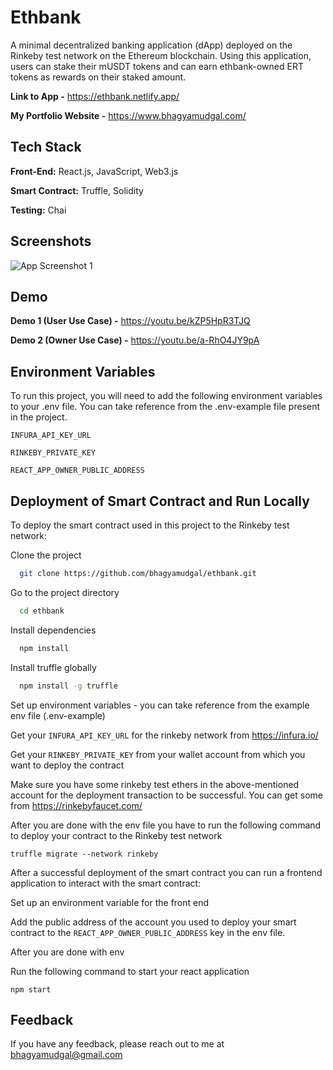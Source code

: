 
# Ethbank

A minimal decentralized banking application (dApp) deployed on the Rinkeby test network on the Ethereum blockchain. Using this application, users can stake their mUSDT tokens and can earn ethbank-owned ERT tokens as rewards on their staked amount.

**Link to App -** https://ethbank.netlify.app/

**My Portfolio Website -** https://www.bhagyamudgal.com/




## Tech Stack

**Front-End:** React.js, JavaScript, Web3.js

**Smart Contract:** Truffle, Solidity

**Testing:** Chai


## Screenshots

![App Screenshot 1](https://i.imgur.com/GPAl2ax.png)
## Demo

**Demo 1 (User Use Case) -** https://youtu.be/kZP5HpR3TJQ

**Demo 2 (Owner Use Case) -** https://youtu.be/a-RhO4JY9pA
## Environment Variables

To run this project, you will need to add the following environment variables to your .env file. You can take reference from the .env-example file present in the project.

`INFURA_API_KEY_URL`

`RINKEBY_PRIVATE_KEY`

`REACT_APP_OWNER_PUBLIC_ADDRESS`


## Deployment of Smart Contract and Run Locally

To deploy the smart contract used in this project to the Rinkeby test network:

Clone the project

```bash
  git clone https://github.com/bhagyamudgal/ethbank.git
```

Go to the project directory

```bash
  cd ethbank
```

Install dependencies

```bash
  npm install
```

Install truffle globally

```bash
  npm install -g truffle
```

Set up environment variables - you can take reference from the example env file (.env-example)

Get your `INFURA_API_KEY_URL` for the rinkeby network from https://infura.io/

Get your `RINKEBY_PRIVATE_KEY` from your wallet account from which you want to deploy the contract

Make sure you have some rinkeby test ethers in the above-mentioned account for the deployment transaction to be successful. You can get some from https://rinkebyfaucet.com/  

After you are done with the env file you have to run the following command to deploy your contract to the Rinkeby test network

```
truffle migrate --network rinkeby
```

After a successful deployment of the smart contract you can run a frontend application to interact with the smart contract:

Set up an environment variable for the front end

Add the public address of the account you used to deploy your smart contract to the `REACT_APP_OWNER_PUBLIC_ADDRESS` key in the env file.

After you are done with env

Run the following command to start your react application

```
npm start
```


## Feedback

If you have any feedback, please reach out to me at bhagyamudgal@gmail.com

